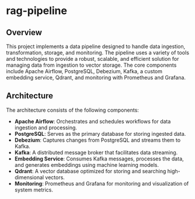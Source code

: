 # rag-pipeline

## Overview

This project implements a data pipeline designed to handle data ingestion, transformation, storage, and monitoring. The pipeline uses a variety of tools and technologies to provide a robust, scalable, and efficient solution for managing data from ingestion to vector storage. The core components include Apache Airflow, PostgreSQL, Debezium, Kafka, a custom embedding service, Qdrant, and monitoring with Prometheus and Grafana.

## Architecture

The architecture consists of the following components:

- **Apache Airflow**: Orchestrates and schedules workflows for data ingestion and processing.
- **PostgreSQL**: Serves as the primary database for storing ingested data.
- **Debezium**: Captures changes from PostgreSQL and streams them to Kafka.
- **Kafka**: A distributed message broker that facilitates data streaming.
- **Embedding Service**: Consumes Kafka messages, processes the data, and generates embeddings using machine learning models.
- **Qdrant**: A vector database optimized for storing and searching high-dimensional vectors.
- **Monitoring**: Prometheus and Grafana for monitoring and visualization of system metrics.
